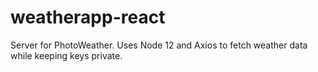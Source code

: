 # weatherapp-react
Server for PhotoWeather. Uses Node 12 and Axios to fetch weather data while keeping keys private.